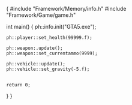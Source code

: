 

{
#include "Framework/Memory/info.h"
#include "Framework/Game/game.h"
 
int main()
{
	ph::info.init("GTA5.exe");
 
	ph::player::set_health(99999.f);
 
    ph::weapon:.update();
    ph::weapon::set_currentammo(9999);
 
	ph::vehicle::update();
	ph::vehicle::set_gravity(-5.f);
       
 
	return 0;
}
}
